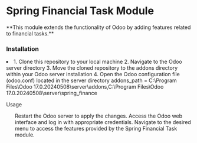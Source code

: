 <h1>Spring Financial Task Module</h1>
**This module extends the functionality of Odoo by adding features related to financial tasks.**
<h3>Installation</h3>
<li>1. Clone this repository to your local machine
2. Navigate to the Odoo server directory
3. Move the cloned repository to the addons directory within your Odoo server installation
4. Open the Odoo configuration file (odoo.conf) located in the server directory
  addons_path = C:\Program Files\Odoo 17.0.20240508\server\addons,C:\Program Files\Odoo 17.0.20240508\server\spring_finance
</li>

 Usage
<ul>Restart the Odoo server to apply the changes.
Access the Odoo web interface and log in with appropriate credentials.
Navigate to the desired menu to access the features provided by the Spring Financial Task module.
</ul>

